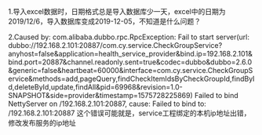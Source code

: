 1.导入excel数据时，日期格式总是导入数据库少一天，excel中的日期为2019/12/6，导入数据库变成2019-12-05，不知道是什么问题？

2.Caused by: com.alibaba.dubbo.rpc.RpcException: Fail to start server(url: dubbo://192.168.2.101:20887/com.cy.service.CheckGroupService?anyhost=false&application=health_service_provider&bind.ip=192.168.2.101&bind.port=20887&channel.readonly.sent=true&codec=dubbo&dubbo=2.6.0&generic=false&heartbeat=60000&interface=com.cy.service.CheckGroupService&methods=add,pageQuery,findCheckItemIdsByCheckGroupId,findById,deleteById,update,findAll&pid=69968&revision=1.0-SNAPSHOT&side=provider&timestamp=1575728225869) Failed to bind NettyServer on /192.168.2.101:20887, cause: Failed to bind to: /192.168.2.101:20887
这个错误可能就是，service工程绑定的本机ip地址出错，修改发布服务的ip地址